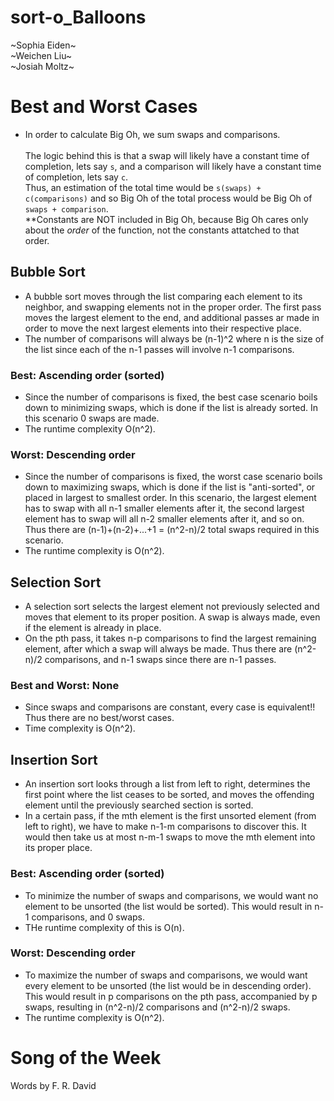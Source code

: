 # sort-o_Balloons
\~Sophia Eiden\~\
\~Weichen Liu\~\
\~Josiah Moltz\~

# Best and Worst Cases
* In order to calculate Big Oh, we sum swaps and comparisons. \
\
The logic behind this is that a swap will likely have a constant time of completion, lets say `s`, and a comparison will likely have a constant time of completion, lets say `c`. \
Thus, an estimation of the total time would be `s(swaps) + c(comparisons)` and so Big Oh of the total process would be Big Oh of `swaps + comparison`. \
\*\*Constants are NOT included in Big Oh, because Big Oh cares only about the *order* of the function, not the constants attatched to that order.

## Bubble Sort
* A bubble sort moves through the list comparing each element to its neighbor, and swapping elements not in the proper order. The first pass moves the largest element to the end, and additional passes ar made in order to move the next largest elements into their respective place.
* The number of comparisons will always be (n-1)^2 where n is the size of the list since each of the n-1 passes will involve n-1 comparisons.
### Best: Ascending order (sorted)
* Since the number of comparisons is fixed, the best case scenario boils down to minimizing swaps, which is done if the list is already sorted. In this scenario 0 swaps are made.
* The runtime complexity O(n^2).
### Worst: Descending order
* Since the number of comparisons is fixed, the worst case scenario boils down to maximizing swaps, which is done if the list is "anti-sorted", or placed in largest to smallest order. In this scenario, the largest element has to swap with all n-1 smaller elements after it, the second largest element has to swap will all n-2 smaller elements after it, and so on. Thus there are (n-1)+(n-2)+...+1 = (n^2-n)/2 total swaps required in this scenario.
* The runtime complexity is O(n^2).

## Selection Sort
* A selection sort selects the largest element not previously selected and moves that element to its proper position. A swap is always made, even if the element is already in place.
* On the pth pass, it takes n-p comparisons to find the largest remaining element, after which a swap will always be made. Thus there are (n^2-n)/2 comparisons, and n-1 swaps since there are n-1 passes.
### Best and Worst: None
* Since swaps and comparisons are constant, every case is equivalent!! Thus there are no best/worst cases.
* Time complexity is O(n^2).

## Insertion Sort
* An insertion sort looks through a list from left to right, determines the first point where the list ceases to be sorted, and moves the offending element until the previously searched section is sorted.
* In a certain pass, if the mth element is the first unsorted element (from left to right), we have to make n-1-m comparisons to discover this. It would then take us at most n-m-1 swaps to move the mth element into its proper place.
### Best: Ascending order (sorted)
* To minimize the number of swaps and comparisons, we would want no element to be unsorted (the list would be sorted). This would result in n-1 comparisons, and 0 swaps.
* THe runtime complexity of this is O(n).
### Worst: Descending order
* To maximize the number of swaps and comparisons, we would want every element to be unsorted (the list would be in descending order). This would result in p comparisons on the pth pass, accompanied by p swaps, resulting in (n^2-n)/2 comparisons and (n^2-n)/2 swaps.
* The runtime complexity is O(n^2).

# Song of the Week
Words by F. R. David
